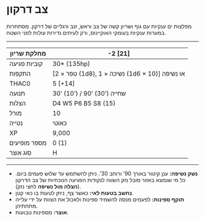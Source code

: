 # צב דרקון

מפלצות ים ענקיות עם גוף ושריון קשה של צב וראש, זנב ורגליים של דרקון. מסתתרות במערות ענקיות בעומקי האוקיינוס, ורק לעיתים נדירות עולות לפני השטח.

------

| מחלקת שריון     | -2 [21]                                         |
| ---------------- | ----------------------------------------------- |
| קוביות פגיעה    | 30* (135hp)                                     |
| התקפות          | [2 × טפר (1d8), 1 × נשיכה (1d6 × 10)] או נשיפה |
| THAC0            | 5 [+14]                                         |
| תנועה           | 30’ (10’) / 90’ (30’) שחייה                     |
| הצלות           | D4 W5 P6 B5 S8 (15)                             |
| מורל            | 10                                              |
| נטייה           | כאוטי                                           |
| XP               | 9,000                                           |
| מספר מופיעים    | 0 (1)                                           |
| סוג אוצר        | H                                               |

------

- **נשק נשיפה:** ענן קיטור באורך 90’ ורוחב 30’. ניתן להשתמש עד שלוש פעמים ביום. כל מי שנמצא באזור סובל נזק השווה לנקודות הפגיעה הנוכחיות של צב הדרקון (**הצלה מול נשיפה** לחצי נזק).
- **נחשב בטעות לאי:** כאשר צף, ניתן לטעות בו כאי קטן.
- **תוקף ספינות:** לפעמים מנסה להשמיד ספינות ולאכול את הצוות על ידי עלייה מתחתיהן.
- **אוצר:** מספינות טבועות.